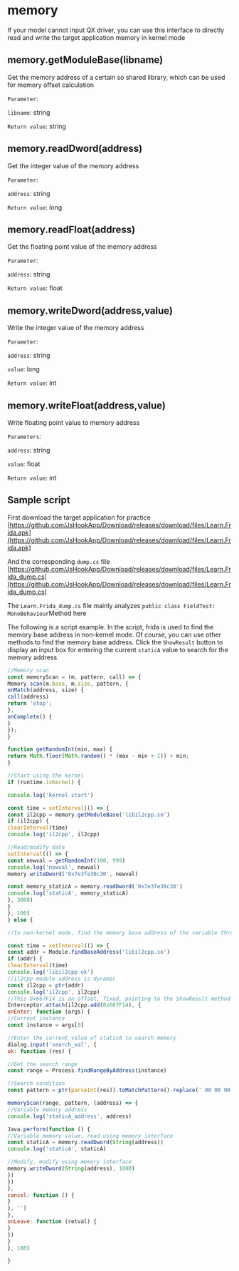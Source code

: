 # memory

If your model cannot input QX driver, you can use this interface to directly read and write the target application memory in kernel mode

## memory.getModuleBase(libname)

Get the memory address of a certain so shared library, which can be used for memory offset calculation

`Parameter`:

`libname`: string

`Return value`: string

## memory.readDword(address)

Get the integer value of the memory address

`Parameter`:

`address`: string

`Return value`: long

## memory.readFloat(address)

Get the floating point value of the memory address

`Parameter`:

`address`: string

`Return value`: float

## memory.writeDword(address,value)

Write the integer value of the memory address

`Parameter`:

`address`: string

`value`: long

`Return value`: int

## memory.writeFloat(address,value)

Write floating point value to memory address

`Parameters`:

`address`: string

`value`: float

`Return value`: int

## Sample script

First download the target application for practice [https://github.com/JsHookApp/Download/releases/download/files/Learn.Frida.apk](https://github.com/JsHookApp/Download/releases/download/files/Learn.Frida.apk)

And the corresponding `dump.cs` file [https://github.com/JsHookApp/Download/releases/download/files/Learn.Frida_dump.cs](https://github.com/JsHookApp/Download/releases/download/files/Learn.Frida_dump.cs)

The `Learn.Frida_dump.cs` file mainly analyzes `public class FieldTest: MonoBehaviour`Method here

The following is a script example. In the script, frida is used to find the memory base address in non-kernel mode. Of course, you can use other methods to find the memory base address. Click the `ShowResult` button to display an input box for entering the current `staticA` value to search for the memory address

```javascript
//Memory scan
const memoryScan = (m, pattern, call) => {
Memory.scan(m.base, m.size, pattern, {
onMatch(address, size) {
call(address)
return 'stop';
},
onComplete() {
}
});
}

function getRandomInt(min, max) {
return Math.floor(Math.random() * (max - min + 1)) + min;
}

//Start using the kernel
if (runtime.isKernel) {

console.log('kernel start')

const time = setInterval(() => {
const il2cpp = memory.getModuleBase('libil2cpp.so')
if (il2cpp) {
clearInterval(time)
console.log('il2cpp', il2cpp)

//Read/modify data
setInterval(() => {
const newval = getRandomInt(100, 999)
console.log('newval', newval)
memory.writeDword('0x7e3fe30c30', newval)

const memory_staticA = memory.readDword('0x7e3fe30c30')
console.log('staticA', memory_staticA)
}, 3000)
}
}, 100)
} else {

//In non-kernel mode, find the memory base address of the variable through frida, you can also get it through other methods

const time = setInterval(() => {
const addr = Module.findBaseAddress('libil2cpp.so')
if (addr) {
clearInterval(time)
console.log('libil2cpp ok')
//il2cpp module address is dynamic
const il2cpp = ptr(addr)
console.log('il2cpp', il2cpp)
//This 0x667F14 is an offset, fixed, pointing to the ShowResult method
Interceptor.attach(il2cpp.add(0x667F14), {
onEnter: function (args) {
//Current instance
const instance = args[0]

//Enter the current value of staticA to search memory
dialog.input('search_val', {
ok: function (res) {

//Get the search range
const range = Process.findRangeByAddress(instance)

//Search condition
const pattern = ptr(parseInt(res)).toMatchPattern().replace(' 00 00 00 00', '')

memoryScan(range, pattern, (address) => {
//Variable memory address
console.log('staticA_address', address)

Java.perform(function () {
//Variable memory value, read using memory interface
const staticA = memory.readDword(String(address))
console.log('staticA', staticA)

//Modify, modify using memory interface
memory.writeDword(String(address), 1000)
})
})
},
cancel: function () {
}
}, '')
},
onLeave: function (retval) {
}
})
}
}, 100)

}

```
